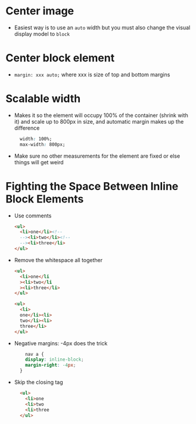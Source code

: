 # Center image
- Easiest way is to use an `auto` width but you must also change the visual display model to `block`

# Center block element
- `margin: xxx auto;` where xxx is size of top and bottom margins

# Scalable width
- Makes it so the element will occupy 100% of the container (shrink with it) and scale up to 800px in size, and automatic margin makes up the difference
  ```css  
    width: 100%;
    max-width: 800px;
  ```
- Make sure no other measurements for the element are fixed or else things will get weird

# Fighting the Space Between Inline Block Elements
- Use comments
    ```html
    <ul>
      <li>one</li><!--
      --><li>two</li><!--
      --><li>three</li>
    </ul>
    ```
- Remove the whitespace all together
    ```html
    <ul>
      <li>one</li
      ><li>two</li
      ><li>three</li>
    </ul>
    ```
    ```html
    <ul>
      <li>
      one</li><li>
      two</li><li>
      three</li>
    </ul>
    ```
- Negative margins: -4px does the trick
  ```css
      nav a {
      display: inline-block;
      margin-right: -4px;
    }
  ```
- Skip the closing tag
  ```html
    <ul>
      <li>one
      <li>two
      <li>three
    </ul>
  ```

